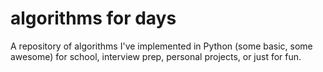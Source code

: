 # algorithms for days
A repository of algorithms I've implemented in Python (some basic, some awesome) for school, interview prep, personal projects, or just for fun.

